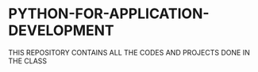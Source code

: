 # PYTHON-FOR-APPLICATION-DEVELOPMENT
THIS REPOSITORY CONTAINS ALL THE CODES AND PROJECTS DONE IN THE CLASS
